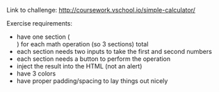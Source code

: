 Link to challenge: http://coursework.vschool.io/simple-calculator/

Exercise requirements: 

- have one section (<div>) for each math operation (so 3 sections) total
- each section needs two inputs to take the first and second numbers
- each section needs a button to perform the operation
- inject the result into the HTML (not an alert)
- have 3 colors
- have proper padding/spacing to lay things out nicely
